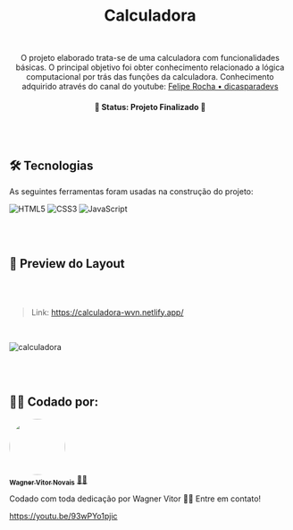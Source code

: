 <h1 align="center">Calculadora</h1>

<br>

<p align="center">O projeto elaborado trata-se de uma calculadora com funcionalidades básicas. O principal objetivo foi obter conhecimento relacionado a lógica computacional por trás das funções da calculadora. Conhecimento adquirido através do canal do youtube: <a href="https://youtu.be/93wPYo1pjic">Felipe Rocha • dicasparadevs</a></p>

<h4 align="center"> 
	🚧 Status: Projeto Finalizado  🚧
</h4>

<br>
<br>

## 🛠 Tecnologias

As seguintes ferramentas foram usadas na construção do projeto:

![HTML5](https://img.shields.io/badge/html5-%23E34F26.svg?style=for-the-badge&logo=html5&logoColor=white)
![CSS3](https://img.shields.io/badge/css3-%231572B6.svg?style=for-the-badge&logo=css3&logoColor=white)
![JavaScript](https://img.shields.io/badge/javascript-%23323330.svg?style=for-the-badge&logo=javascript&logoColor=%23F7DF1E)

<br>
<br>

## 🎨 Preview do Layout

<br>
<br>

>Link: https://calculadora-wvn.netlify.app/

<br>

![calculadora](https://user-images.githubusercontent.com/89936463/186457583-0ffa2545-4548-46ed-a984-7e81c749ab91.PNG)

<br>
<br>


## 👩‍💻 Codado por:

<a href="https://www.linkedin.com/in/wagner-vitor-novais">
 <img style="border-radius: 50%;" src="https://avatars.githubusercontent.com/u/89936463?s=400&u=e299a61a15d52f1558fb44bd041f81fcbaa06b41&v=4" width="100px;" alt=""/>
 <br />
 <sub><b>Wagner Vitor Novais</b></sub></a> <a href="https://github.com/Tsukhiro" title="Wagner">👩‍💻</a>

<br>

Codado com toda dedicação por Wagner Vitor 👋🏽 Entre em contato!
 
 https://youtu.be/93wPYo1pjic
